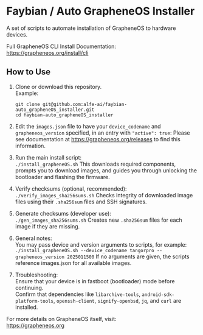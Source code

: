 # Faybian / Auto GrapheneOS Installer

A set of scripts to automate installation of GrapheneOS to hardware devices.

Full GrapheneOS CLI Install Documentation: https://grapheneos.org/install/cli

## How to Use

1. Clone or download this repository.  
   Example:  
   ```
   git clone git@github.com:alfe-ai/faybian-auto_grapheneOS_installer.git
   cd faybian-auto_grapheneOS_installer
   ```
   
2. Edit the `images.json` file to have your `device_codename` and `grapheneos_version` specified, in an entry with `"active": true`:
   Please see documentation at https://grapheneos.org/releases to find this information.

3. Run the main install script:  
   `./install_grapheneOS.sh`
   This downloads required components, prompts you to download images, and guides you through unlocking the bootloader and flashing the firmware.

4. Verify checksums (optional, recommended):  
   `./verify_images_sha256sums.sh`
   Checks integrity of downloaded image files using their `.sha256sum` files and SSH signatures.

5. Generate checksums (developer use):  
   `./gen_images_sha256sums.sh`
   Creates new `.sha256sum` files for each image if they are missing.

6. General notes:  
   You may pass device and version arguments to scripts, for example:  
   `./install_grapheneOS.sh --device_codename tangorpro --grapheneos_version 2025011500`
   If no arguments are given, the scripts reference images.json for all available images.

7. Troubleshooting:  
   Ensure that your device is in fastboot (bootloader) mode before continuing.  
   Confirm that dependencies like `libarchive-tools`, `android-sdk-platform-tools`, `openssh-client`, `signify-openbsd`, `jq`, and `curl` are installed.

For more details on GrapheneOS itself, visit:  
https://grapheneos.org
